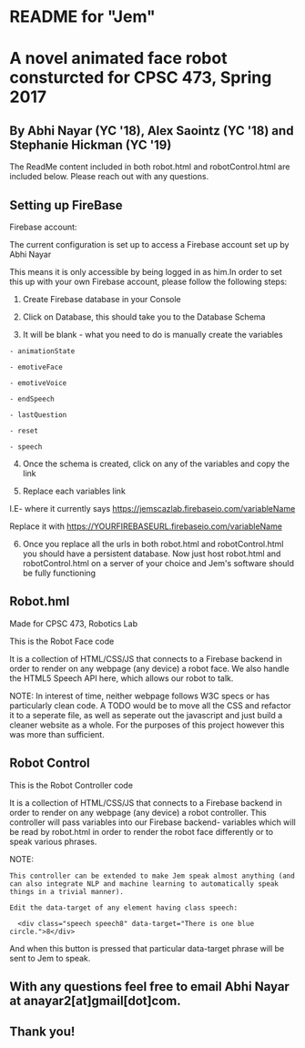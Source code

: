 # README for "Jem"
# A novel animated face robot consturcted for CPSC 473, Spring 2017

## By Abhi Nayar (YC '18), Alex Saointz (YC '18) and Stephanie Hickman (YC '19)

The ReadMe content included in both robot.html and robotControl.html are included below. Please reach out with any questions.

## Setting up FireBase

Firebase account:
    
The current configuration is set up to access a Firebase account set up by Abhi Nayar

This means it is only accessible by being logged in as him.In order to set this up with your own Firebase account, please follow the following steps:

  1. Create Firebase database in your Console

  2. Click on Database, this should take you to the Database Schema

  3. It will be blank - what you need to do is manually create the variables

    - animationState

    - emotiveFace

    - emotiveVoice

    - endSpeech

    - lastQuestion

    - reset

    - speech

4. Once the schema is created, click on any of the variables and copy the link

5. Replace each variables link

I.E- where it currently says https://jemscazlab.firebaseio.com/variableName

Replace it with https://YOURFIREBASEURL.firebaseio.com/variableName

6. Once you replace all the urls in both robot.html and robotControl.html you should have a persistent database. Now just host robot.html and robotControl.html on a server of your choice and Jem's software should be fully functioning

## Robot.hml
Made for CPSC 473, Robotics Lab

This is the Robot Face code
  
It is a collection of HTML/CSS/JS that connects to a Firebase backend in order to 
render on any webpage (any device) a robot face. We also handle the HTML5 Speech API here, which allows our robot to talk.

  NOTE: 
    In interest of time, neither webpage follows W3C specs or has particularly clean code. A TODO would be to move all the CSS and refactor it to a seperate file, as well as seperate out the javascript and just build a cleaner website as a whole. For the purposes of this project however this was more than sufficient.
  
  ## Robot Control
  This is the Robot Controller code

  It is a collection of HTML/CSS/JS that connects to a Firebase backend in order to render on any webpage (any device) a robot controller. This controller will pass variables into our Firebase backend- variables which will be read by robot.html in order to render the robot face differently or to speak various phrases.

  NOTE:

    This controller can be extended to make Jem speak almost anything (and can also integrate NLP and machine learning to automatically speak things in a trivial manner). 

    Edit the data-target of any element having class speech:

      <div class="speech speech8" data-target="There is one blue circle.">8</div>

   And when this button is pressed that particular data-target phrase will be sent to Jem to speak.

## With any questions feel free to email Abhi Nayar at anayar2[at]gmail[dot]com.
## Thank you!